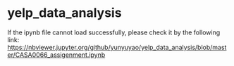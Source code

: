 # yelp_data_analysis

If the ipynb file cannot load successfully, please check it by the following link:
https://nbviewer.jupyter.org/github/yunyuyao/yelp_data_analysis/blob/master/CASA0066_assigenment.ipynb
